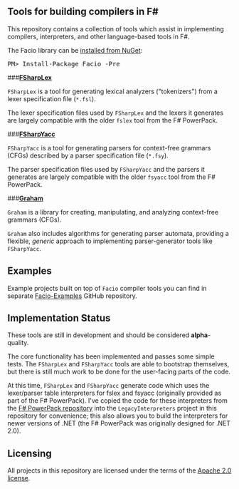 Tools for building compilers in F#
----------------------------------

This repository contains a collection of tools which assist in implementing compilers, interpreters, and other language-based tools in F#.

<div class="row">
    <div class="span1"></div>
    <div class="span6">
        <div class="well well-small" id="nuget">
            The Facio library can be <a href="https://www.nuget.org/packages/Facio/">installed from NuGet</a>:
            <pre>PM> Install-Package Facio -Pre</pre>
        </div>
    </div>
    <div class="span1"></div>
</div>

###[**FSharpLex**](/facio/lex_index.html)

`FSharpLex` is a tool for generating lexical analyzers ("tokenizers") from a lexer specification file (`*.fsl`).

The lexer specification files used by `FSharpLex` and the lexers it generates are largely compatible with the older `fslex` tool from the F# PowerPack.

###[**FSharpYacc**](/facio/yacc_index.html)

`FSharpYacc` is a tool for generating parsers for context-free grammars (CFGs) described by a parser specification file (`*.fsy`).

The parser specification files used by `FSharpYacc` and the parsers it generates are largely compatible with the older `fsyacc` tool from the F# PowerPack.

###[**Graham**](/facio/graham_index.html)

`Graham` is a library for creating, manipulating, and analyzing context-free grammars (CFGs).

`Graham` also includes algorithms for generating parser automata, providing a flexible, *generic* approach to implementing parser-generator tools like `FSharpYacc`.

Examples
-------

Example projects built on top of `Facio` compiler tools you can find in separate [Facio-Examples](https://github.com/jack-pappas/facio-examples) GitHub repository.

Implementation Status
---------------------

These tools are still in development and should be considered **alpha**-quality.

The core functionality has been implemented and passes some simple tests. The `FSharpLex` and `FSharpYacc` tools are able to bootstrap themselves, but there is still much work to be done for the user-facing parts of the code.

At this time, `FSharpLex` and `FSharpYacc` generate code which uses the lexer/parser table interpreters for fslex and fsyacc (originally provided as part of the F# PowerPack). I've copied the code for these interpreters from the [F# PowerPack repository](https://github.com/fsharp/powerpack) into the `LegacyInterpreters` project in this repository for convenience; this also allows you to build the interpreters for newer versions of .NET (the F# PowerPack was originally designed for .NET 2.0).

Licensing
---------
All projects in this repository are licensed under the terms of the [Apache 2.0 license](https://www.apache.org/licenses/LICENSE-2.0.html).
